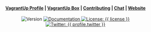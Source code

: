 <div align="center">
  <h4>
    <a href="https://app.vagrantup.com/{{ variables.vagrantup_user }}">VagrantUp Profile</a>
    <span> | </span>
    <a href="https://app.vagrantup.com/{{ variables.vagrantup_user }}/boxes/{{ variables.box_basename }}">VagrantUp Box</a>
    <span> | </span>
    <a href="{{ repository.group.packer }}/{{ role_name }}/-/blob/master/CONTRIBUTING.md">Contributing</a>
    <span> | </span>
    <a href="{{ chat_url }}">Chat</a>
    <span> | </span>
    <a href="{{ website.homepage }}">Website</a>
  </h4>
</div>
<p style="text-align:center;">
  <img alt="Version" src="https://img.shields.io/badge/version-{{ variables.iso_version }}-blue.svg?cacheSeconds=2592000" />
  <a href="{{ website.documentation }}/packer" target="_blank">
    <img alt="Documentation" src="https://img.shields.io/badge/documentation-yes-brightgreen.svg" />
  </a>
  <a href="{{ repository.group.packer }}/{{ variables.box_basename }}/-/raw/master/LICENSE" target="_blank">
    <img alt="License: {{ license }}" src="https://img.shields.io/badge/License-{{ license }}-yellow.svg" />
  </a>
  <a href="https://twitter.com/{{ profile.twitter }}" target="_blank">
    <img alt="Twitter: {{ profile.twitter }}" src="https://img.shields.io/twitter/follow/{{ profile.twitter }}.svg?style=social" />
  </a>
</p>
